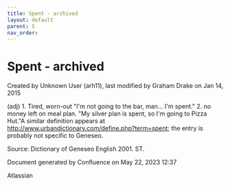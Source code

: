 ```yaml
---
title: Spent - archived
layout: default
parent: S
nav_order:
---
```


# Spent - archived

Created by  Unknown User (arh11), last modified by  Graham Drake on Jan 14, 2015

(adj) 1. Tired, worn-out &quot;I'm not going to the bar, man... I'm spent.&quot; 2. no money left on meal plan. &quot;My silver plan is spent, so I'm going to Pizza Hut.&quot;A similar definition appears at http://www.urbandictionary.com/define.php?term=spent; the entry is probably not specific to Geneseo.

Source: Dictionary of Geneseo English 2001. ST.

Document generated by Confluence on May 22, 2023 12:37

Atlassian
